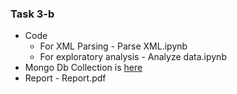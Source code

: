 ### Task 3-b
- Code
	- For XML Parsing - Parse XML.ipynb
	- For exploratory analysis - Analyze data.ipynb
- Mongo Db Collection is [here](https://iiitaphyd-my.sharepoint.com/:u:/g/personal/pulak_malhotra_students_iiit_ac_in/EctSsAUKR9JAmE6xsgUFuxQBe0DOeXFWhLA8yU779gqyNA?e=sfE4h2)
- Report - Report.pdf

